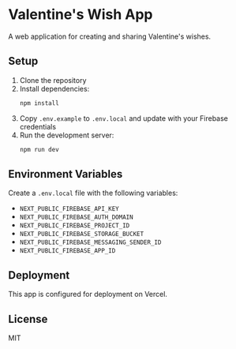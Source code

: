 # Valentine's Wish App

A web application for creating and sharing Valentine's wishes.

## Setup

1. Clone the repository
2. Install dependencies:
   ```bash
   npm install
   ```
3. Copy `.env.example` to `.env.local` and update with your Firebase credentials
4. Run the development server:
   ```bash
   npm run dev
   ```

## Environment Variables

Create a `.env.local` file with the following variables:

- `NEXT_PUBLIC_FIREBASE_API_KEY`
- `NEXT_PUBLIC_FIREBASE_AUTH_DOMAIN`
- `NEXT_PUBLIC_FIREBASE_PROJECT_ID`
- `NEXT_PUBLIC_FIREBASE_STORAGE_BUCKET`
- `NEXT_PUBLIC_FIREBASE_MESSAGING_SENDER_ID`
- `NEXT_PUBLIC_FIREBASE_APP_ID`

## Deployment

This app is configured for deployment on Vercel.

## License

MIT